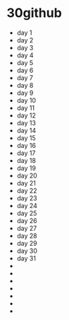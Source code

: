 # 30github
* day 1
* day 2
* day 3
* day 4
* day 5
* day 6
* day 7
* day 8
* day 9
* day 10
* day 11
* day 12
* day 13
* day 14
* day 15
* day 16
* day 17
* day 18
* day 19
* day 20
* day 21
* day 22
* day 23
* day 24
* day 25
* day 26
* day 27
* day 28
* day 29
* day 30
* day 31
* 
* 
* 
* 
* 
* 
* 
